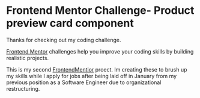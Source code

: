 # Frontend Mentor Challenge- Product preview card component

Thanks for checking out my coding challenge.

[Frontend Mentor](https://www.frontendmentor.io) challenges help you improve your coding skills by building realistic projects.

This is my second [FrontendMentior](https://www.frontendmentor.io) proect. Im creating these to brush up my skills while I apply for jobs after being laid off in January from my previous position as a Software Engineer due to organizational restructuring. 